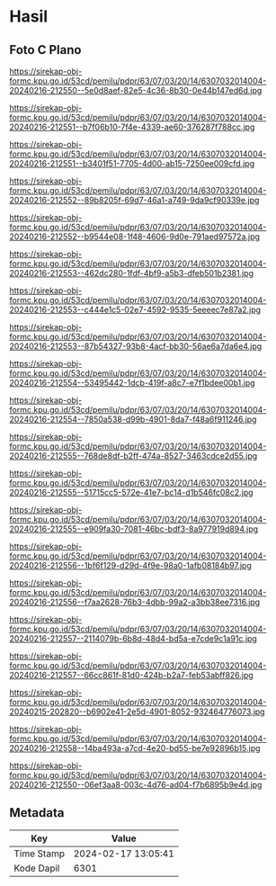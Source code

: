 # Hasil

## Foto C Plano

https://sirekap-obj-formc.kpu.go.id/53cd/pemilu/pdpr/63/07/03/20/14/6307032014004-20240216-212550--5e0d8aef-82e5-4c36-8b30-0e44b147ed6d.jpg

https://sirekap-obj-formc.kpu.go.id/53cd/pemilu/pdpr/63/07/03/20/14/6307032014004-20240216-212551--b7f06b10-7f4e-4339-ae60-376287f788cc.jpg

https://sirekap-obj-formc.kpu.go.id/53cd/pemilu/pdpr/63/07/03/20/14/6307032014004-20240216-212551--b3401f51-7705-4d00-ab15-7250ee009cfd.jpg

https://sirekap-obj-formc.kpu.go.id/53cd/pemilu/pdpr/63/07/03/20/14/6307032014004-20240216-212552--89b8205f-69d7-46a1-a749-9da9cf90339e.jpg

https://sirekap-obj-formc.kpu.go.id/53cd/pemilu/pdpr/63/07/03/20/14/6307032014004-20240216-212552--b9544e08-1f48-4606-9d0e-791aed97572a.jpg

https://sirekap-obj-formc.kpu.go.id/53cd/pemilu/pdpr/63/07/03/20/14/6307032014004-20240216-212553--462dc280-1fdf-4bf9-a5b3-dfeb501b2381.jpg

https://sirekap-obj-formc.kpu.go.id/53cd/pemilu/pdpr/63/07/03/20/14/6307032014004-20240216-212553--c444e1c5-02e7-4592-9535-5eeeec7e87a2.jpg

https://sirekap-obj-formc.kpu.go.id/53cd/pemilu/pdpr/63/07/03/20/14/6307032014004-20240216-212553--87b54327-93b8-4acf-bb30-56ae6a7da6e4.jpg

https://sirekap-obj-formc.kpu.go.id/53cd/pemilu/pdpr/63/07/03/20/14/6307032014004-20240216-212554--53495442-1dcb-419f-a8c7-e7f1bdee00b1.jpg

https://sirekap-obj-formc.kpu.go.id/53cd/pemilu/pdpr/63/07/03/20/14/6307032014004-20240216-212554--7850a538-d99b-4901-8da7-f48a6f911246.jpg

https://sirekap-obj-formc.kpu.go.id/53cd/pemilu/pdpr/63/07/03/20/14/6307032014004-20240216-212555--768de8df-b2ff-474a-8527-3463cdce2d55.jpg

https://sirekap-obj-formc.kpu.go.id/53cd/pemilu/pdpr/63/07/03/20/14/6307032014004-20240216-212555--51715cc5-572e-41e7-bc14-d1b546fc08c2.jpg

https://sirekap-obj-formc.kpu.go.id/53cd/pemilu/pdpr/63/07/03/20/14/6307032014004-20240216-212555--e909fa30-7081-46bc-bdf3-8a977919d894.jpg

https://sirekap-obj-formc.kpu.go.id/53cd/pemilu/pdpr/63/07/03/20/14/6307032014004-20240216-212556--1bf6f129-d29d-4f9e-98a0-1afb08184b97.jpg

https://sirekap-obj-formc.kpu.go.id/53cd/pemilu/pdpr/63/07/03/20/14/6307032014004-20240216-212556--f7aa2628-76b3-4dbb-99a2-a3bb38ee7316.jpg

https://sirekap-obj-formc.kpu.go.id/53cd/pemilu/pdpr/63/07/03/20/14/6307032014004-20240216-212557--2114079b-6b8d-48d4-bd5a-e7cde9c1a91c.jpg

https://sirekap-obj-formc.kpu.go.id/53cd/pemilu/pdpr/63/07/03/20/14/6307032014004-20240216-212557--66cc861f-81d0-424b-b2a7-feb53abff826.jpg

https://sirekap-obj-formc.kpu.go.id/53cd/pemilu/pdpr/63/07/03/20/14/6307032014004-20240215-202820--b6902e41-2e5d-4901-8052-932464776073.jpg

https://sirekap-obj-formc.kpu.go.id/53cd/pemilu/pdpr/63/07/03/20/14/6307032014004-20240216-212558--14ba493a-a7cd-4e20-bd55-be7e92896b15.jpg

https://sirekap-obj-formc.kpu.go.id/53cd/pemilu/pdpr/63/07/03/20/14/6307032014004-20240216-212550--06ef3aa8-003c-4d76-ad04-f7b6895b9e4d.jpg


## Metadata

| Key        | Value               |
| ---------- | ------------------- |
| Time Stamp | 2024-02-17 13:05:41 |
| Kode Dapil | 6301                |



